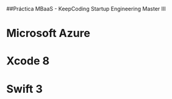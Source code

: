 ##Práctica MBaaS - KeepCoding Startup Engineering Master III
#

# Microsoft Azure

# Xcode 8
 
# Swift 3

